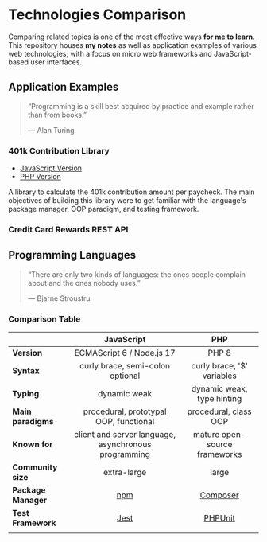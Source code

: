 # Technologies Comparison
Comparing related topics is one of the most effective ways **for me to learn**. This repository houses **my notes** as well as application examples of various web technologies, with a focus on micro web frameworks and JavaScript-based user interfaces.

## Application Examples
>“Programming is a skill best acquired by practice and example rather than from books.”
>
> ― Alan Turing

### 401k Contribution Library
- [JavaScript Version](javascript/401k-contribution)
- [PHP Version](php/401k-contribution)

A library to calculate the 401k contribution amount per paycheck. The main objectives of building this library were to get familiar with the language's package manager, OOP paradigm, and testing framework.

### Credit Card Rewards REST API

## Programming Languages
> “There are only two kinds of languages: the ones people complain about and the ones nobody uses.”
>
> ― Bjarne Stroustru

### Comparison Table
|                     |                      JavaScript                      |                           PHP                           |
| :------------------ | :--------------------------------------------------: | :-----------------------------------------------------: |
| **Version**         |              ECMAScript 6 / Node.js 17               |                          PHP 8                          |
| **Syntax**          |           curly brace, semi-colon optional           |               curly brace, '$' variables                |
| **Typing**          |                     dynamic weak                     |               dynamic weak, type hinting                |
| **Main paradigms**  |        procedural, prototypal OOP, functional        |                  procedural, class OOP                  |
| **Known for**       | client and server language, asynchronous programming |              mature open-source frameworks              |
| **Community size**  |                     extra-large                      |                          large                          |
| **Package Manager** |          [npm](https://github.com/npm/cli)           |    [Composer](https://github.com/composer/composer)     |
| **Test Framework**  |       [Jest](https://github.com/facebook/jest)       | [PHPUnit](https://github.com/sebastianbergmann/phpunit) |
|                     |                                                      |                                                         |
